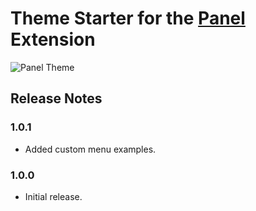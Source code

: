 Theme Starter for the [Panel](https://github.com/mecha-cms/x.panel) Extension
=============================================================================

![Panel Theme](https://user-images.githubusercontent.com/1669261/92398791-635f7000-f153-11ea-88a3-a614caa64247.png)

Release Notes
-------------

### 1.0.1

 - Added custom menu examples.

### 1.0.0

 - Initial release.
